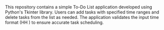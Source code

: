 This repository contains a simple To-Do List application developed using Python's Tkinter library. Users can add tasks with specified time ranges and delete tasks from the list as needed. The application validates the input time format (HH
) to ensure accurate task scheduling.


